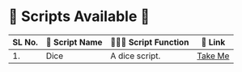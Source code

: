# 📜 Scripts Available 📜

| SL No.  | 🚀 Script Name | 👨🏻‍💻 Script Function | 🔗 Link |
|---------|-----------------|------------------------|--------|
| 1.      | Dice            | A dice script. | [Take Me](https://github.com/gvelasque/python-projects/blob/main/dice.py) |

